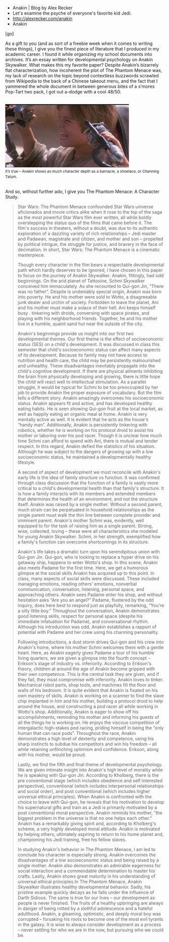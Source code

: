 * Anakin | Blog by Alex Recker
* Let's examine the psyche of everyone's favorite kid Jedi.
* http://alexrecker.com/anakin
* Anakin

[go]

As a gift to you (and as sort of a freebie week when it comes to writing these things), I give you the finest piece of literature that I produced in my academic career.  I found it while organizing my school documents into archives.  It’s an essay written for developmental psychology on Anakin Skywalker.  What makes this my favorite paper?  Despite Anakin’s bizarrely flat characterization, how incoherent the plot of The Phantom Menace was, my lack of research on the topic beyond contextless buzzwords scrawled from Wikipedia to the back of a Chinese takeout menu, and the fact that I yammered the whole document in between generous bites of a s’mores Pop-Tart two pack, I got out a-dodge with a cool 48/50.


<br/>
<div class="row text-center">
<img src="/static/img/anakin.jpg" height="200"/>
<br>
<small>It’s true – Anakin shows as much character depth as a barnacle, a shoelace, or Channing Tatum.</small>
<br/><br/>
</div>


And so, without further ado, I give you The Phantom Menace: A Character Study.

> Star Wars: The Phantom Menace confounded Star Wars universe aficionados and movie critics alike when it rose to the top of the saga as the most powerful Star Wars film ever written, all while boldly overstepping the status quo of the films that came before it. The film's success in theaters, without a doubt, was due to its authentic exploration of a dazzling variety of rich relationships – Jedi master and Padawan, magistrate and citizen, and mother and son – propelled by political intrigue, the struggle for justice, and bravery in the face of decimation. In short, Star Wars: The Phantom Menace is a cinematic masterpiece.
> 
> Though every character in the film bears a respectable developmental path which hardly deserves to be ignored, I have chosen in this paper to focus on the journey of Anakin Skywalker. Anakin, fittingly, had odd beginnings. On the arid planet of Tattooine, Schmi Skywalker conceived him immaculately. As she recounted to Qui-gon Jin, “There was no father”. Despite is undeniably special origin, Anakin was born into poverty. He and his mother were sold to Wotto, a disagreeable junk dealer and urchin of society. Forbidden to leave the planet, Ani and his mother must make a solace of their hell. Ani keeps himself busy . tinkering with droids, conversing with space pirates, and playing with his neighborhood friends. Together, he and his mother live in a humble, quaint sand hut near the outside of the city.
> 
> Anakin's beginnings provide us insight into our first two developmental themes. Our first theme is the effect of socioeconomic status (SES) on a child's development. It was discussed in class this semester that child's socioeconomic status can affect many aspects of its development. Because its family may not have access to nutrition and health care, the child may be persistently malnourished and unhealthy. These disadvantages inevitably propagate into the child's cognitive development. If there are physical ailments inhibiting the brain from physically developing and growing, there is little hope the child will react well to intellectual stimulation. As a parallel struggle, it would be typical for Schmi to be too preoccupied by her job to provide Anakin the proper exposure of vocabulary. But the film tells a different story. Anakin amazingly overcomes his socioeconomic status. Anakin appears fit and active, and has developed healthy eating habits. He is seen showing Qui-gon fruit at the local market, as well as happily eating an organic meal at home. Anakin is very mentally active as well. It is evident that he acts as the house's “handy man”. Additionally, Anakin is persistently tinkering with robotics, whether he is working on his protocol droid to assist his mother or laboring over his pod racer. Though it is unclear how much time Schmi can afford to spend with Ani, there is mutual and tender respect. In this regard, Anakin defied the statistics of his situation. Although he was subject to the dangers of growing up with a low socioeconomic status, he maintained a developmentally healthy lifestyle.
> 
> A second of aspect of development we must reconcile with Anakin's early life is the idea of family structure vs function. It was confirmed through class discussion that the function of a family is vastly more critical to a child's developmental health than that family's structure. It is how a family interacts with its members and extended members that determines the health of an environment, and not the structure itself. Anakin was raised by a single mother. Without a second parent, much strain can be perpetuated in household relationships as the single parent must walk the thin line between complete provider and imminent parent. Anakin's mother Schmi was, evidently, well equipped to for the task of raising him as a single parent. Strong, wise, collected, loving – these were all characteristics she modeled for young Anakin Skywalker. Schmi, in her strength, exemplified how a family's function can overcome shortcomings in its structure.
> 
> Anakin's life takes a dramatic turn upon his serendipitous union with Qui-gon Jin. Qui-gon, who is looking to replace a hyper drive on his getaway ship, happens to enter Wotto's shop. In this scene, Anakin also meets Padame for the first time. Here, we get a humorous glimpse at the social skills Anakin has acquired up to this point. In class, many aspects of social skills were discussed. These included managing emotions, reading others' emotions, nonverbal communication, conversation, listening, personal space, and approaching others. Anakin sees Padame enter his shop, and without hesitation asks “Are you an angel?” Padame, flustered by the odd inquiry, does here best to respond just as playfully, remarking, “You're a silly little boy.” Throughout the conversation, Anakin demonstrates good listening skills, respect for personal space (despite his immediate infatuation for Padame), and conversational rhythm. Although his introduction was odd, Anakin establishes a rapport of potential with Padame and her crew using his charming personality.
> 
> Following introductions, a dust storm drives Qui-gon and his crew into Anakin's home, where his mother Schmi welcomes them with a gentle heart. Here, as Anakin eagerly gives Padame a tour of his humble living quarters, we are given a glimpse into the fourth concept – Erikson's stage of industry vs. inferiority. According to Erikson's theory, children at around the age of Anakin become gripped with their own competence. This is the central task they are given, and if they fail, they must compromise with inferiority. Anakin loves to tinker. Mechanical robot parts, shop tools, and machines fill the floor and walls of his bedroom. It is quite evident that Anakin is fixated on his own mastery of skills. Anakin is working on a scanner to find the slave chip implanted in him and his mother, building a protocol droid to help around the house, and constructing a pod racer all while working in Wotto's shop. Additionally, Anakin is eager to show off his accomplishments, reminding his mother and informing his guests of all the things he is working on. He enjoys the viscous competition of intergalactic high-stakes pod racing, priding himself in being the “only human that can race pods”. Throughout the race, Anakin demonstrates a high level of dexterity and competence, using his sharp instincts to subdue his competitors and win his freedom – all while retaining unflinching optimism and confidence. Erikson, along with his mother, would be proud.
> 
> Lastly, we find the fifth and final theme of developmental psychology. We are given intimate insight into Anakin's high level of morality while he is speaking with Qui-gon Jin. According to Kholberg, there is the pre conventional stage (which includes obedience and self interested perspective), conventional (which includes interpersonal relationships and social order), and post conventional (which includes higher universal ethical principles). When Anakin is confronted with the choice to leave with Qui-gon, he reveals that his motivation to develop his supernatural gifts and train as a Jedi is primarily motivated by a post conventional moral perspective. Anakin reminds his mother, “the biggest problem in the universe is that no one helps each other.” Anakin has a remarkably giving spirit and, according to Kholberg's scheme, a very highly developed moral attitude. Anakin is motivated by helping others, ultimately aspiring to return to his home planet and, championing his Jedi training, free his fellow slaves.
> 
> In studying Anakin's behavior in The Phantom Menace, I am led to conclude his character is especially strong. Anakin overcomes the disadvantages of a low socioeconomic status and being raised by a single mother. Anakin also demonstrates an admirable eagerness for social interaction and a commendable determination to master his crafts. Lastly, Anakin shows great maturity in his understanding of universal ethical principles.In The Phantom Menace, Anakin Skywalker illustrates healthy developmental behavior. Sadly, his pristine example quickly decays as he falls under the influence of Darth Sidious. The same is true for our lives – our development as people is never finished. The fruits of a healthy upbringing are always in danger of being rotted by a slothful adolescence and a hateful adulthood. Anakin, a gleaming, optimistic, and deeply moral boy was corrupted – forsaking his roots to become one of the most evil tyrants in the galaxy. It is wise to always consider development as a process – never settling for who we are in the now, but pursuing who we could be.
